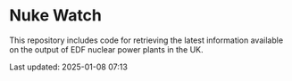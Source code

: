 # Nuke Watch

This repository includes code for retrieving the latest information available on the output of EDF nuclear power plants in the UK.

Last updated: 2025-01-08 07:13